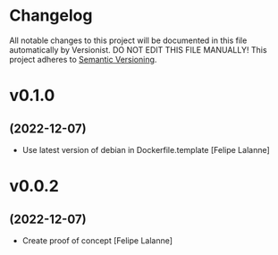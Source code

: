 # Changelog

All notable changes to this project will be documented in this file
automatically by Versionist. DO NOT EDIT THIS FILE MANUALLY!
This project adheres to [Semantic Versioning](http://semver.org/).

# v0.1.0
## (2022-12-07)

* Use latest version of debian in Dockerfile.template [Felipe Lalanne]

# v0.0.2
## (2022-12-07)

* Create proof of concept [Felipe Lalanne]
